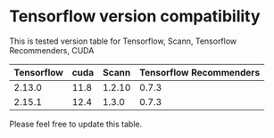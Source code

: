 # Tensorflow version compatibility
This is tested version table for Tensorflow, Scann, Tensorflow Recommenders, CUDA

|Tensorflow|cuda|Scann|Tensorflow Recommenders|
|-----|-----|------|-----|
|2.13.0|11.8|1.2.10|0.7.3|
|2.15.1|12.4|1.3.0|0.7.3|

Please feel free to update this table.
